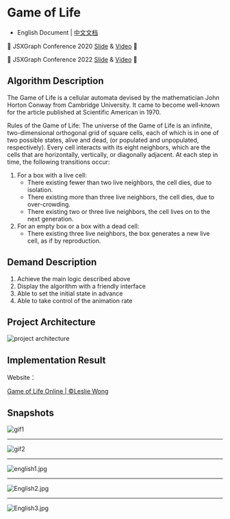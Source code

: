 # Game of Life

- English Document | [中文文档](./README_zh-CN.md)

🎉 JSXGraph Conference 2020 [Slide](https://www.lesliewong.cn/gameoflife/gameoflife.pdf) & [Video](https://www.youtube.com/watch?v=ajKIaTlEuz4) 🎉

🎉 JSXGraph Conference 2022 [Slide](https://www.lesliewong.cn/gameoflife/refactor_gameoflife.pdf) & [Video](https://www.youtube.com/watch?v=05jFXTjMkS4) 🎉

## Algorithm Description

The Game of Life is a cellular automata devised by the mathematician John Horton Conway from Cambridge University. It came to become well-known for the article published at Scientific American in 1970.

Rules of the Game of Life: The universe of the Game of Life is an infinite, two-dimensional orthogonal grid of square cells, each of which is in one of two possible states, alive and dead, (or populated and unpopulated, respectively). Every cell interacts with its eight neighbors, which are the cells that are horizontally, vertically, or diagonally adjacent. At each step in time, the following transitions occur:

1. For a box with a live cell:
   - There existing fewer than two live neighbors, the cell dies, due to isolation.
   - There existing more than three live neighbors, the cell dies, due to over-crowding.
   - There existing two or three live neighbors, the cell lives on to the next generation.
2. For an empty box or a box with a dead cell:
   - There existing three live neighbors, the box generates a new live cell, as if by reproduction.

## Demand Description

1. Achieve the main logic described above
2. Display the algorithm with a friendly interface
3. Able to set the initial state in advance
4. Able to take control of the animation rate

## Project Architecture

![project architecture](https://i.loli.net/2020/04/19/rjDMonSRZBgJUHz.png)

## Implementation Result

Website：

[Game of Life Online | ©Leslie Wong](http://playgameoflife.live)

## Snapshots

![gif1](https://i.loli.net/2020/03/29/A2QGYeI1fCc5LNg.gif)

---

![gif2](https://i.loli.net/2020/04/07/ivx5zVUcAtF9YZq.gif)

---

![english1.jpg](https://i.loli.net/2020/02/26/ra496MIGvwdgoRL.jpg)

---

![English2.jpg](https://i.loli.net/2020/02/26/fC9l4WgoOpmeAT5.jpg)

---

![English3.jpg](https://i.loli.net/2020/02/26/RzFCfDMW4jZulPd.jpg)

